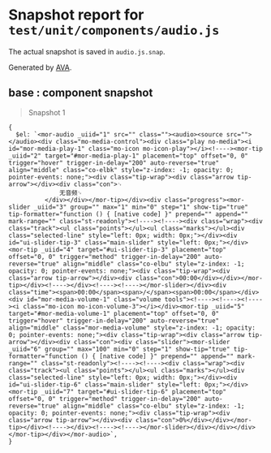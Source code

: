 # Snapshot report for `test/unit/components/audio.js`

The actual snapshot is saved in `audio.js.snap`.

Generated by [AVA](https://ava.li).

## base : component snapshot

> Snapshot 1

    {
      $el: `<mor-audio _uiid="1" src="" class=""><audio><source src=""></audio><div class="mo-media-control"><div class="play no-media"><i id="mor-media-play-1" class="mo-icon mo-icon-play"></i><!----><mor-tip _uiid="2" target="#mor-media-play-1" placement="top" offset="0, 0" trigger="hover" trigger-in-delay="200" auto-reverse="true" align="middle" class="co-elbk" style="z-index: -1; opacity: 0; pointer-events: none;"><div class="tip-wrap"><div class="arrow tip-arrow"></div><div class="con">␊
                  无音频␊
              </div></div></mor-tip></div><div class="progress"><mor-slider _uiid="3" group="" max="1" min="0" step="1" show-tip="true" tip-formatter="function () { [native code] }" prepend="" append="" mark-range="" class="st-readonly"><!----><!----><div class="wrap"><div class="track"><ul class="points"></ul><ul class="marks"></ul><div class="selected-line" style="left: 0px; width: 0px;"></div><div id="ui-slider-tip-3" class="main-slider" style="left: 0px;"></div><mor-tip _uiid="4" target="#ui-slider-tip-3" placement="top" offset="0, 0" trigger="method" trigger-in-delay="200" auto-reverse="true" align="middle" class="co-elbu" style="z-index: -1; opacity: 0; pointer-events: none;"><div class="tip-wrap"><div class="arrow tip-arrow"></div><div class="con">00:00</div></div></mor-tip></div><!----></div><!----><!----></mor-slider></div><div class="time"><span>00:00</span><span>/</span><span>00:00</span></div><div id="mor-media-volume-1" class="volume tools"><!----><!----><!----><i class="mo-icon mo-icon-volume-3"></i></div><mor-tip _uiid="5" target="#mor-media-volume-1" placement="top" offset="0, 0" trigger="hover" trigger-in-delay="200" auto-reverse="true" align="middle" class="mor-media-volume" style="z-index: -1; opacity: 0; pointer-events: none;"><div class="tip-wrap"><div class="arrow tip-arrow"></div><div class="con"><div class="slider"><mor-slider _uiid="6" group="" max="100" min="0" step="1" show-tip="true" tip-formatter="function () { [native code] }" prepend="" append="" mark-range="" class="st-readonly"><!----><!----><div class="wrap"><div class="track"><ul class="points"></ul><ul class="marks"></ul><div class="selected-line" style="left: 0px; width: 0px;"></div><div id="ui-slider-tip-6" class="main-slider" style="left: 0px;"></div><mor-tip _uiid="7" target="#ui-slider-tip-6" placement="top" offset="0, 0" trigger="method" trigger-in-delay="200" auto-reverse="true" align="middle" class="co-elbu" style="z-index: -1; opacity: 0; pointer-events: none;"><div class="tip-wrap"><div class="arrow tip-arrow"></div><div class="con">0%</div></div></mor-tip></div><!----></div><!----><!----></mor-slider></div></div></div></mor-tip></div></mor-audio>`,
    }
